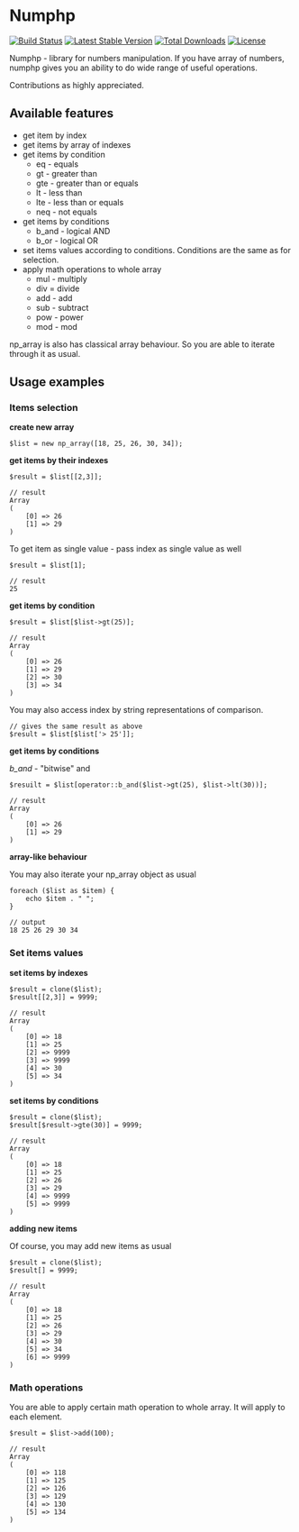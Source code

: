 # Numphp

[![Build Status](https://travis-ci.org/apollonin/numphp.svg?branch=master)](https://travis-ci.org/apollonin/numphp)
[![Latest Stable Version](https://poser.pugx.org/apollonin/numphp/v/stable)](https://packagist.org/packages/apollonin/numphp)
[![Total Downloads](https://poser.pugx.org/apollonin/numphp/downloads)](https://packagist.org/packages/apollonin/numphp)
[![License](https://poser.pugx.org/apollonin/numphp/license)](https://packagist.org/packages/apollonin/numphp)

Numphp - library for numbers manipulation. If you have array of numbers, numphp gives you an ability to do wide range of useful operations.

Contributions as highly appreciated.

## Available features


* get item by index
* get items by array of indexes
* get items by condition
  * eq - equals
  * gt - greater than
  * gte - greater than or equals
  * lt - less than
  * lte - less than or equals
  * neq - not equals
* get items by conditions
  * b_and - logical AND
  * b_or - logical OR
* set items values according to conditions. Conditions are the same as for selection.
* apply math operations to whole array
  * mul - multiply
  * div = divide
  * add - add 
  * sub - subtract
  * pow - power
  * mod - mod

np_array is also has classical array behaviour. So you are able to iterate through it as usual.

## Usage examples

### Items selection

**create new array**
```
$list = new np_array([18, 25, 26, 30, 34]);
```

**get items by their indexes**

```
$result = $list[[2,3]];

// result
Array
(
    [0] => 26
    [1] => 29
)
```

To get item as single value - pass index as single value as well

```
$result = $list[1];

// result
25
```

**get items by condition**

```
$result = $list[$list->gt(25)];

// result
Array
(
    [0] => 26
    [1] => 29
    [2] => 30
    [3] => 34
)
```

You may also access index by string representations of comparison. 

```
// gives the same result as above
$result = $list[$list['> 25']];
```


**get items by conditions**

*b_and* - "bitwise" and

```
$resuilt = $list[operator::b_and($list->gt(25), $list->lt(30))];

// result
Array
(
    [0] => 26
    [1] => 29
)
```

**array-like behaviour**

You may also iterate your np_array object as usual

```
foreach ($list as $item) {
    echo $item . " ";
}

// output
18 25 26 29 30 34
```


### Set items values

**set items by indexes**

```
$result = clone($list);
$result[[2,3]] = 9999;

// result
Array
(
    [0] => 18
    [1] => 25
    [2] => 9999
    [3] => 9999
    [4] => 30
    [5] => 34
)
```

**set items by conditions**

```
$result = clone($list);
$result[$result->gte(30)] = 9999;

// result
Array
(
    [0] => 18
    [1] => 25
    [2] => 26
    [3] => 29
    [4] => 9999
    [5] => 9999
)
```

**adding new items**

Of course, you may add new items as usual

```
$result = clone($list);
$result[] = 9999;

// result 
Array
(
    [0] => 18
    [1] => 25
    [2] => 26
    [3] => 29
    [4] => 30
    [5] => 34
    [6] => 9999
)
```

### Math operations

You are able to apply certain math operation to whole array. It will apply to each element.

```
$result = $list->add(100);

// result 
Array
(
    [0] => 118
    [1] => 125
    [2] => 126
    [3] => 129
    [4] => 130
    [5] => 134
)

```